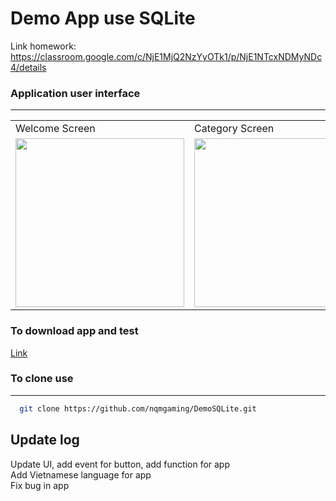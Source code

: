 # Demo App use SQLite

Link homework: https://classroom.google.com/c/NjE1MjQ2NzYyOTk1/p/NjE1NTcxNDMyNDc4/details

### Application user interface
****
<table>
  <tr>
    <td>Welcome Screen</td>
     <td>Category Screen</td>
     <td>Product Screen</td>
  </tr>
  <tr>
    <td><img src="https://i.imgur.com/CWah8IA.png" width=270></td>
    <td><img src="https://i.imgur.com/AdXY8TE.png" width=270 ></td>
    <td><img src="https://i.imgur.com/1A1Ogny.png" width=270 ></td>
  </tr>

 </table>

### To download app and test

[Link](https://github.com/nqmgaming/DemoSQLite/releases)
 
 ### To clone use
****

```bash
  git clone https://github.com/nqmgaming/DemoSQLite.git
```
## Update log
Update UI, add event for button, add function for app </br>
Add Vietnamese language for app </br>
Fix bug in app </br>


